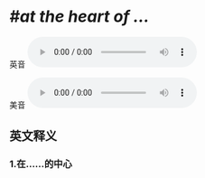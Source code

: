 # ***\#at the heart of …*** 
英音
<audio src="./media/at the heart of …1_AAC.aac" controls="controls"></audio>

美音
<audio src="./media/at the heart of …2_AAC.aac" controls="controls"></audio>



  

英文释义
---
### 1.**在……的中心**  



